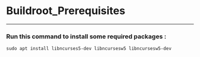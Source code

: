 # Buildroot_Prerequisites
-----------------------------
### Run this command to install some required packages :
```
sudo apt install libncurses5-dev libncursesw5 libncursesw5-dev
```
